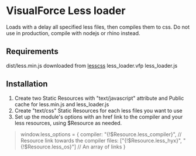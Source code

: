 VisualForce Less loader
=======================

Loads with a delay all specified less files, then compiles them to css.
Do not use in production, compile with nodejs or rhino instead.

Requirements
------------
dist/less.min.js downloaded from [lesscss](http://lesscss.org/#client-side-usage)
less_loader.vfp
less_loader.js

Installation
------------
1. Create two Static Resources with "text/javascript" attribute and Public cache for less.min.js and less_loader.js
2. Create "text/css" Static Resources for each less files you want to use
3. Set up the module's options with an href link to the compiler and your less resources, using $Resource as needed.

>    window.less_options =  {
>        compiler: 	"{!$Resource.less_compiler}", // Resource link towards the compiler
>        files:		["{!$Resource.less_hyx}", "{!$Resource.less_os}"] // An array of links 
>    }


